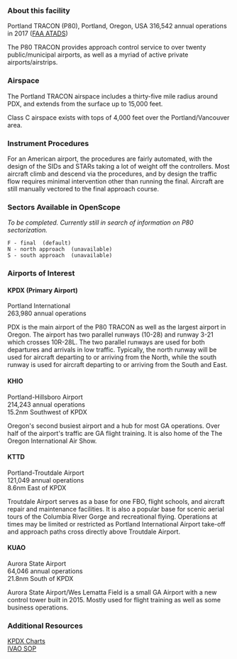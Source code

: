 ### About this facility
Portland TRACON (P80), Portland, Oregon, USA
316,542 annual operations in 2017 ([FAA ATADS](https://aspm.faa.gov/opsnet/sys/Tracon.asp))

The P80 TRACON provides approach control service to over twenty public/municipal airports, as well as a myriad of active private airports/airstrips.

### Airspace
The Portland TRACON airspace includes a thirty-five mile radius around PDX, and extends from the surface up to 15,000 feet.

Class C airspace exists with tops of 4,000 feet over the Portland/Vancouver area.

### Instrument Procedures
For an American airport, the procedures are fairly automated, with the design of the SIDs and STARs taking a lot of weight off the controllers. Most aircraft climb and descend via the procedures, and by design the traffic flow requires minimal intervention other than running the final. Aircraft are still manually vectored to the final approach course.

### Sectors Available in OpenScope
_To be completed. Currently still in search of information on P80 sectorization._
```
F - final  (default)
N - north approach  (unavailable)
S - south approach  (unavailable)
```

### Airports of Interest

#### KPDX (Primary Airport)
Portland International  
263,980 annual operations

PDX is the main airport of the P80 TRACON as well as the largest airport in Oregon. The airport has two parallel runways (10-28) and runway 3-21 which crosses 10R-28L. The two parallel runways are used for both departures and arrivals in low traffic. Typically, the north runway will be used for aircraft departing to or arriving from the North, while the south runway is used for aircraft departing to or arriving from the South and East.

#### KHIO
Portland-Hillsboro Airport  
214,243 annual operations  
15.2nm Southwest of KPDX

Oregon's second busiest airport and a hub for most GA operations. Over half of the airport's traffic are GA flight training. It is also home of the The Oregon International Air Show.

#### KTTD
Portland-Troutdale Airport  
121,049 annual operations  
8.6nm East of KPDX

Troutdale Airport serves as a base for one FBO, flight schools, and aircraft repair and maintenance facilities. It is also a popular base for scenic aerial tours of the Columbia River Gorge and recreational flying. Operations at times may be limited or restricted as Portland International Airport take-off and approach paths cross directly above Troutdale Airport.

#### KUAO
Aurora State Airport  
64,046 annual operations  
21.8nm South of KPDX

Aurora State Airport/Wes Lematta Field is a small GA Airport with a new control tower built in 2015. Mostly used for flight training as well as some business operations.

### Additional Resources
[KPDX Charts](https://skyvector.com/airport/PDX/Portland-International-Airport)  
[IVAO SOP](http://www.ivaous.org/fdr/SOPs/ZSE/PDXSOP.pdf)
